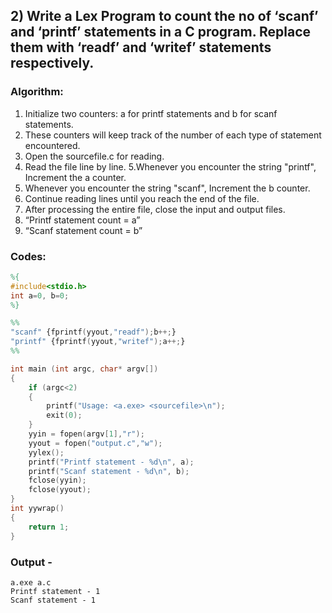 ## 2) Write a Lex Program to count the no of ‘scanf’ and ‘printf’ statements in a C program. Replace them with ‘readf’ and ‘writef’ statements respectively.

### Algorithm:

1. Initialize two counters: a for printf statements and b for scanf statements.
2. These counters will keep track of the number of each type of statement encountered.
3. Open the sourcefile.c for reading.
4. Read the file line by line.
5.Whenever you encounter the string "printf", Increment the a counter.
6. Whenever you encounter the string "scanf", Increment the b counter.
7. Continue reading lines until you reach the end of the file.
8. After processing the entire file, close the input and output files.
9. “Printf statement count = a”
10. “Scanf statement count = b”

### Codes:

```lex
%{
#include<stdio.h>
int a=0, b=0;
%}

%%
"scanf" {fprintf(yyout,"readf");b++;}
"printf" {fprintf(yyout,"writef");a++;}
%%

int main (int argc, char* argv[])
{
	if (argc<2)
	{
		printf("Usage: <a.exe> <sourcefile>\n");
		exit(0);
	}
	yyin = fopen(argv[1],"r");
	yyout = fopen("output.c","w");
	yylex();
	printf("Printf statement - %d\n", a);
	printf("Scanf statement - %d\n", b);
	fclose(yyin);
	fclose(yyout);
}
int yywrap()
{
	return 1;
}
```

### Output -

```
a.exe a.c
Printf statement - 1
Scanf statement - 1
```
